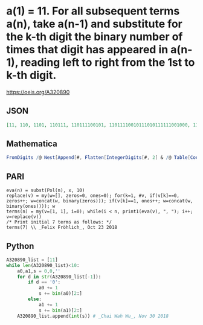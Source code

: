 # a\(1\) \= 11\. For all subsequent terms a\(n\), take a\(n\-1\) and substitute for the k\-th digit the binary number of times that digit has appeared in a\(n\-1\), reading left to right from the 1st to k\-th digit\.
https://oeis.org/A320890
## JSON
```JSON
[11, 110, 1101, 110111, 110111100101, 11011110010111010111111001000, 1101111001011101011111100100010011010101101111011001101111011111000010001111100010010100110101011]
```
## Mathematica
```Mathematica
FromDigits /@ Nest[Append[#, Flatten[IntegerDigits[#, 2] & /@ Table[Count[#, Last@ #] &@ #[[1 ;; k]], {k, Length@ #}]] &[#[[-1]] ] ] &, {{1, 1}}, 6] (* _Michael De Vlieger_, Oct 23 2018 *)
```
## PARI
```PARI
eva(n) = subst(Pol(n), x, 10)
replace(v) = my(w=[], zeros=0, ones=0); for(k=1, #v, if(v[k]==0, zeros++; w=concat(w, binary(zeros))); if(v[k]==1, ones++; w=concat(w, binary(ones)))); w
terms(n) = my(v=[1, 1], i=0); while(i < n, print1(eva(v), ", "); i++; v=replace(v))
/* Print initial 7 terms as follows: */
terms(7) \\ _Felix Fröhlich_, Oct 23 2018
```
## Python
```Python
A320890_list = [11]
while len(A320890_list)<10:
    a0,a1,s = 0,0,''
    for d in str(A320890_list[-1]):
        if d == '0':
            a0 += 1
            s += bin(a0)[2:]
        else:
            a1 += 1
            s += bin(a1)[2:]
    A320890_list.append(int(s)) # _Chai Wah Wu_, Nov 30 2018
```
